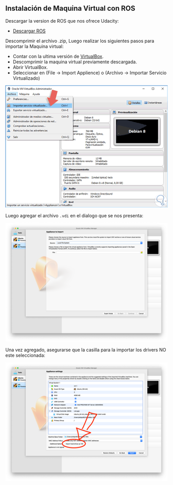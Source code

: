 ## Instalación de Maquina Virtual con ROS ##

Descargar la version de ROS que nos ofrece Udacity:

- [Descargar ROS](https://s3-us-west-1.amazonaws.com/udacity-selfdrivingcar/Udacity_VM_Base_V1.0.0.zip)

Descomprimir el archivo .zip, Luego realizar los siguientes pasos para importar la Maquina virtual:

- Contar con la ultima versión de [VirtualBox](https://www.virtualbox.org/).
- Descomprimir la maquina virtual previamente descargada.
- Abrir VirtualBox.
- Seleccionar en (File -> Import Applience) o (Archivo -> Importar Servicio Virtualizado)

![](./media/image01.png)

Luego agregar el archivo `.vdi` en el dialogo que se nos presenta:

![](./media/image02.png)

Una vez agregado, asegurarse que la casilla para la importar los drivers NO este seleccionada:

![](./media/image03.png)
